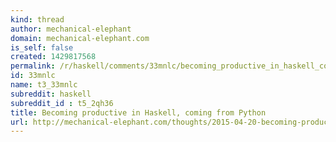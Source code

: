 ```yaml
---
kind: thread
author: mechanical-elephant
domain: mechanical-elephant.com
is_self: false
created: 1429817568
permalink: /r/haskell/comments/33mnlc/becoming_productive_in_haskell_coming_from_python/
id: 33mnlc
name: t3_33mnlc
subreddit: haskell
subreddit_id : t5_2qh36
title: Becoming productive in Haskell, coming from Python
url: http://mechanical-elephant.com/thoughts/2015-04-20-becoming-productive-in-haskell/
---
```



